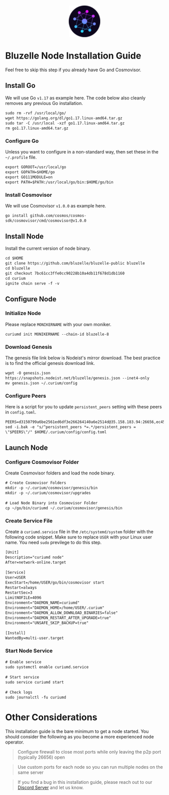 <p align="center">
  <img height="100" height="auto" src="https://raw.githubusercontent.com/Nodeist/Kurulumlar/main/logos/bluzelle.png">
</p>



# Bluzelle Node Installation Guide
Feel free to skip this step if you already have Go and Cosmovisor.


## Install Go
We will use Go `v1.17` as example here. The code below also cleanly removes any previous Go installation.

```
sudo rm -rvf /usr/local/go/
wget https://golang.org/dl/go1.17.linux-amd64.tar.gz
sudo tar -C /usr/local -xzf go1.17.linux-amd64.tar.gz
rm go1.17.linux-amd64.tar.gz
```

### Configure Go
Unless you want to configure in a non-standard way, then set these in the `~/.profile` file.

```
export GOROOT=/usr/local/go
export GOPATH=$HOME/go
export GO111MODULE=on
export PATH=$PATH:/usr/local/go/bin:$HOME/go/bin
```


### Install Cosmovisor
We will use Cosmovisor `v1.0.0` as example here.

```
go install github.com/cosmos/cosmos-sdk/cosmovisor/cmd/cosmovisor@v1.0.0
```

## Install Node
Install the current version of node binary.

```
cd $HOME
git clone https://github.com/bluzelle/bluzelle-public bluzelle
cd bluzelle
git checkout 7bc61cc3ffe0cc90228b10a4db11f678d1db1160
cd curium
ignite chain serve -f -v
```

## Configure Node
### Initialize Node
Please replace `MONIKERNAME` with your own moniker.

```
curiumd init MONIKERNAME --chain-id bluzelle-8
```

### Download Genesis
The genesis file link below is Nodeist's mirror download. The best practice is to find the official genesis download link.

```
wget -O genesis.json https://snapshots.nodeist.net/bluzelle/genesis.json --inet4-only
mv genesis.json ~/.curium/config
```

### Configure Peers
Here is a script for you to update `persistent_peers` setting with these peers in `config.toml`.
```
PEERS=d3150799a6be2561ed6df3e266264140a6e2514d@35.158.183.94:26656,ec45a9687a7aa8c3aeebe1d135d255c450e5ad02@13.57.179.7:26656,ecec40366517cafc9db0b638ebab28ad6344a2f4@18.143.156.117:26656
sed -i.bak -e "s/^persistent_peers *=.*/persistent_peers = \"$PEERS\"/" $HOME/.curium/config/config.toml
```

## Launch Node
### Configure Cosmovisor Folder
Create Cosmovisor folders and load the node binary.

```
# Create Cosmovisor Folders
mkdir -p ~/.curium/cosmovisor/genesis/bin
mkdir -p ~/.curium/cosmovisor/upgrades

# Load Node Binary into Cosmovisor Folder
cp ~/go/bin/curiumd ~/.curium/cosmovisor/genesis/bin
```

### Create Service File
Create a `curiumd.service` file in the `/etc/systemd/system` folder with the following code snippet. Make sure to replace `USER` with your Linux user name. You need `sudo` previlege to do this step.

```
[Unit]
Description="curiumd node"
After=network-online.target

[Service]
User=USER
ExecStart=/home/USER/go/bin/cosmovisor start
Restart=always
RestartSec=3
LimitNOFILE=4096
Environment="DAEMON_NAME=curiumd"
Environment="DAEMON_HOME=/home/USER/.curium"
Environment="DAEMON_ALLOW_DOWNLOAD_BINARIES=false"
Environment="DAEMON_RESTART_AFTER_UPGRADE=true"
Environment="UNSAFE_SKIP_BACKUP=true"

[Install]
WantedBy=multi-user.target
```

### Start Node Service
```
# Enable service
sudo systemctl enable curiumd.service

# Start service
sudo service curiumd start

# Check logs
sudo journalctl -fu curiumd
```

# Other Considerations
This installation guide is the bare minimum to get a node started. You should consider the following as you become a more experienced node operator.



> Configure firewall to close most ports while only leaving the p2p port (typically 26656) open

> Use custom ports for each node so you can run multiple nodes on the same server

> If you find a bug in this installation guide, please reach out to our [Discord Server](https://discord.gg/yV2nEunsTY) and let us know.
